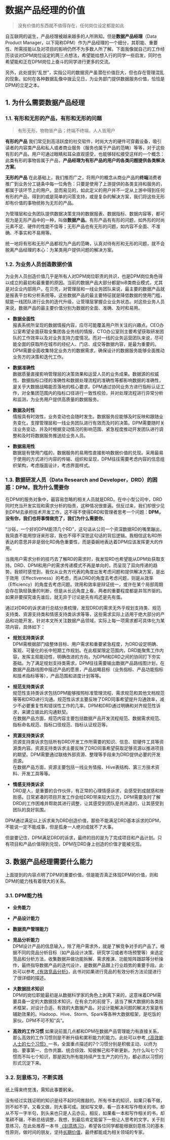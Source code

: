 # 数据产品经理的价值   

>没有价值的东西就不值得存在，任何岗位设定都是如此   

自互联网的诞生，产品经理被越来越多的人所熟知。但是**数据产品经理**（Data Product Manager，以下简称DPM）作为产品经理的一个细分，其职能、重要性、所需技能以及对项目的影响仍然不为多数人所了解。下面我像就自己的工作经历谈谈对DPM岗位设定的两三点想法，希望能给想入行的同学一些启发，同时也希望能和正在DPM岗位上奋斗的同学进行更多的交流。   

另外，此处提到“乱世”，实指公司的数据资产虽潜在价值巨大，但也存在管理混乱的现象。如何在各种数据乱像中拨云见日，为业务部门提供数据服务价值，恰恰是DPM的立足之本。   

## 1. 为什么需要数据产品经理

### 1.1. 有形和无形的产品，有形和无形的问题    

>有形无形，物物皆产品；终端不终端，人人皆用户       

**有形的产品**
我们常见到高活跃度的社交软件，时尚大方的硬件可穿戴设备，吸引读者的内容类产品和私人或者商业服务（服务也属于产品的范畴）等等，对于这些有形的产品，用户可通过眼睛和耳朵直观感受，也能够轻松接受这样的一个概念：此类有形的事物皆属于产品，**产品经理为有形产品的用户的各类问题提供各类解决方案**。     

**无形的产品**
在此基础上，我们推而广之，将用户的概念从商业产品的**终端**消费者推广到业务分工链条中每一位角色：只要是使用了上游提供的各类支持和服务的，都属于该环节上的用户。显而易见的，如此定义的用户并不一定从上游中得到任何有形的产品，得到的或是简单的问答支持，或是复杂的解决方案，我们将这些无形却有价值的事物统称为无形的产品。   

为管理层和业务团队提供数据决策支持的数据报表、数据指标、数据内容等，都可视为是无形产品中的一种，叫做**数据产品**。有形产品有有形的问题，如外形的时尚元素不足、硬件的性能不佳等；无形产品也有无形的问题，如内容不全面、不准确、不事实和不易用等。   

统一地将有形和无形产品都视为产品的范畴，认真对待有形和无形的问题，就不会脱离产品经理的本心：为某类用户提供问题的解决方案。

### 1.2. 为业务人员创造数据价值   

为业务人员创造价值几乎是所有人对DPM岗位职责的共识，也是DPM岗位角色得以成立的最初和最重要的原因。当前的数据产品大部分都是toB类商业模式，尤其是对企业内部用户。在贝壳，对管理层和一线业务团队来说，最主要的数据产品就是报表平台和分析系统等。这些数据产品的最主要特征就是降低数据的使用门槛，赋能一线团队进行业务的迭代升级，让管理层掌握企业业务状态。对这些业务人员来说，数据产品的最主要价值分别为数据的全面、准确、及时和易用。

* **数据全面性**   
报表系统所呈现的数据情报内容，应尽可能覆盖用户所关注的兴趣点。CEO办公室希望全面获取全集团各业务线的情报，CTO办公室则主要希望获取研发团队的工作效率以及对业务支持力度情况。而对一线的业务运营团队来说，尽可能全面的获取所在城市的经纪人、门店、成交等数据内容，是最为重要的。DPM需要全面收集特定业务方的数据需求，确保设计的数据服务能够全面推动业务方的决策和迭代工作。   

* **数据准确性**   
数据质量直接影响管理层的决策效果和运营人员的业务成果。数据源的权威性、数据指标口径的准确性和数据处理流程的准确性等都影响数据的准确性，是关乎大数据战略能否落地的核心要求。DPM通过协同业务方进行指标认证工作，对全集团范围内的指标口径进行一致性校验，并对处理流程进行异常分析和监测，为业务用户提供高质量的数据服务。      

* **数据及时性**    
情报具有时效性，业务变动也会随时发生。数据服务应能够及时反映和跟随业务变化，支撑管理层和一线业务团队进行有效而及时的决策。DPM需要随时关注业务变动，并及时根据变动情况的影响范围、紧急程度推动开发团队进行调整和及时将数据服务推送给业务人员。   

* **数据易用性**   
数据是有使用门槛的，数据服务的易用性直接影响数据价值的兑现。采用最易于使用的方式进行内容的传输、组织和呈现，DPM往往需要考虑内容的信息组织架构，考虑版面设计，考虑界面样式。   

### 1.3. 数据研发人员（Data Research and Developer，DRD）的困惑：DPM，我为什么需要你     

在DPM的服务对象中，最容易忽略的相关人员就是DRD。在中小型公司中，DRD同时充当开发实现和需求分析的指责，这种情况很普遍。但反过来，我们却很少见到DPM去承担技术开发工作，这不得不使得DRD和管理者思考一个问题：**DPM，没有你，我们也将事情做完了，我们为什么需要你**。    

“沙砾，一个好的DPM能顶几个RD”，这句话从公司一个资深数据RD的嘴里蹦出，我简直不能用惊讶来形容，我也不得不深思这句话的背后逻辑。我相信这名RD所表达的意思并非是弱化RD角色重要性，而是委婉地表达着DPM应该发挥更大的作用。        

当我用户需求分析的技巧去了解RD的需求时，我发现RD也希望能从DPM处获取支持。DRD、DPM和用户的需求传递模式不再是单向的，而呈现了双向传递的趋势。我顿时感觉到，我仅从业务方代表的角度出发考虑问题和提供解决方案，是出于效用（Effectiveness）的考虑，而从DRD的角度去考虑问题，则是从效率（Efficiency）的角度去考虑问题。效用和效率是辩证统一，或许在某个局部周期会存在孰轻孰重的判断，但是从长远角度上看，两者的重要程度都是并驾齐驱的。如果非要探究谁先谁后，就无异于讨论是先有鸡还是先有蛋。

通过对DRD的诉求进行总结分类梳理，发现DRD的需求无外乎规划支持类、规范支持类、资源支持类和情感支持类诉求等等，这些需求实际上适用于绝大部分的产品和功能开发，针对本文所关注数据产品领域，实际上每一项需求都可具体化为某项内容，具体如下：

* **规划支持类诉求**   
DPM需根据部门级整体目标、用户需求和重要紧急程度，为DRD设定明确、客观、可量化的长中短期工作规划。在此框架限定范围内，DRD能聚焦工作内容，发挥主观能动性，明确改进的方向，为DPM和DRD之间的协同打下夯实基础。为了满足规划支持类需求，DPM往往需要输出数据产品路线图计划，在数据产品路线图中描述产品的愿景，产品战略目标（业务指标、产品功能指标和技术指标等等），产品范围和进度计划等等。    

* **规范支持类诉求**   
规范性支持类诉求包括DPM能够按照标准管理流程、需求规范和其他文档规范等等和DRD进行沟通。规范性诉求主要反映了DRD同事希望提升沟通效率，减少不必要重复性和错误性工作的几率。DPM和DRD通过明确和对齐规范性诉求，来建立彼此的沟通默契。   
在数据产品方面，规范内容主要包括数据产品开发流程规范、数据需求规范、指标命名规范、指标口径规范、指标认证规范等。     

* **资源支持类诉求**    
资源支持类诉求包括所有DRD开发工作所需要的知识、信息、软硬件工具等资源类内容。资源支持类诉求主要反映了DRD同事希望获取足够资源以推进项目的期望。DPM需要通过联络外部资源、整理等手段来为DRD提供必要的开发资源。   
在数据产品方面，资源主要包括一线业务情报、Hive表结构、第三方技术资料、开发工具等等。   

* **情感支持类诉求**    
DRD是人，是重要的合作伙伴，有正常的心理情感诉求，会感受到成就感和挫败感。日常紧凑的项目开发工作会给DRD带来较大压力，DPM需要及时了解DRD的工作困难并帮助其进行调整，让其感受到团队是共进退的，让其感受到团队的良好氛围。  

DPM通过满足以上诉求来为DRD创造价值，那些不能满足DRD基本诉求的DPM，不能说一定不能成事，但是孤身一人绝对成就不了大事。   

但是要记住，DPM满足DRD的诉求，最终的目的是为了完成项目和产品计划。只有项目和产品价值得到兑现，DPM在DRD身上创造的价值才能被兑现。      

## 3. 数据产品经理需要什么能力
上面提到的内容点明了DPM的重要价值，但是能否真正体现DPM的价值，则和DPM的能力栈有着很大的关系。

### 3.1. DPM能力栈
* **业务能力**
* **产品设计能力**
* **数据资产管理能力**
* **竞品分析能力**   
DPM设计产品的信息输入，除了用户需求外，就是了解竞争对手的产品了。根据不同的竞品分析目标（如产品设计决策、研究学习或者市场预警等）来选定竞品和分析方法，收集数据并做功能拆解、需求推演、功能矩阵跟踪等分析操作，最终指导数据产品的迭代设计，是数据产品跟上行业趋势的重要手段。此处可以参考[《有效竞品分析》](https://book.douban.com/subject/34852373/)，此书对如果进行竞品的有效分析方法论提进行了很详细的描述。

* **大数据技术知识**   
DPM的岗位职能最初是从数据科学家的角色上剥离下来的，这意味着DPM需要具备一定的大数据技术知识。在有余力的前提下，适当了解大数据的各类技术框架，对设计合适、有效的大数据产品，对设计能解决问题的解决方案是有辅助效果的。Hadoop、Hive、Storm、Spark等各种大数据框架，是吃饭的家伙，DPM不可不知“兵”。   

* **高效的工作习惯**
如果说前面几点都和DPM在数据产品管理能力有直接关系，那么高效的工作习惯则是不断升级和累积能力的能力。此处可以参考[《高效能人士的七个习惯》](https://book.douban.com/subject/5325618/)一书，全面重点描述的7个习惯分别是积极主动、以终为始、要事第一、合作共赢、统合综效、知彼解己和不断更新。为什么叫七个习惯而不叫七个知识，那是因为所有能持续产生生产力的行为，都必须以习惯的形式沉淀下来。


### 3.2. 刻意练习，不断实践   
纸上得来终觉浅，需知此事要躬亲。   

没有经过实践证明的知识是经不起时间推敲的。所有书本的知识，如果只看不做，则不如不学，又看又做，则大事可成。就如写文章，看一百本和写作相关的书，却从不写一字半句，到头来也只是人云亦云，相反，如果看一本和写作相关的书，却笔耕不辍，不断总结调整，我想，到最后肯定能留下一些让人思考的文字。关于刻意练习，在此处推荐一本书 [《刻意练习》](https://book.douban.com/subject/26895993//)，希望各位同学都能根据刻意练习的基本性原则，做时间的朋友，坚持[长期价值](https://github.com/sandsbai/onedose/blob/main/%E7%84%A6%E8%99%91%E5%92%8C%E9%95%BF%E6%9C%9F%E4%B8%BB%E4%B9%89.md)，最终都能成为相关领域的专家。

